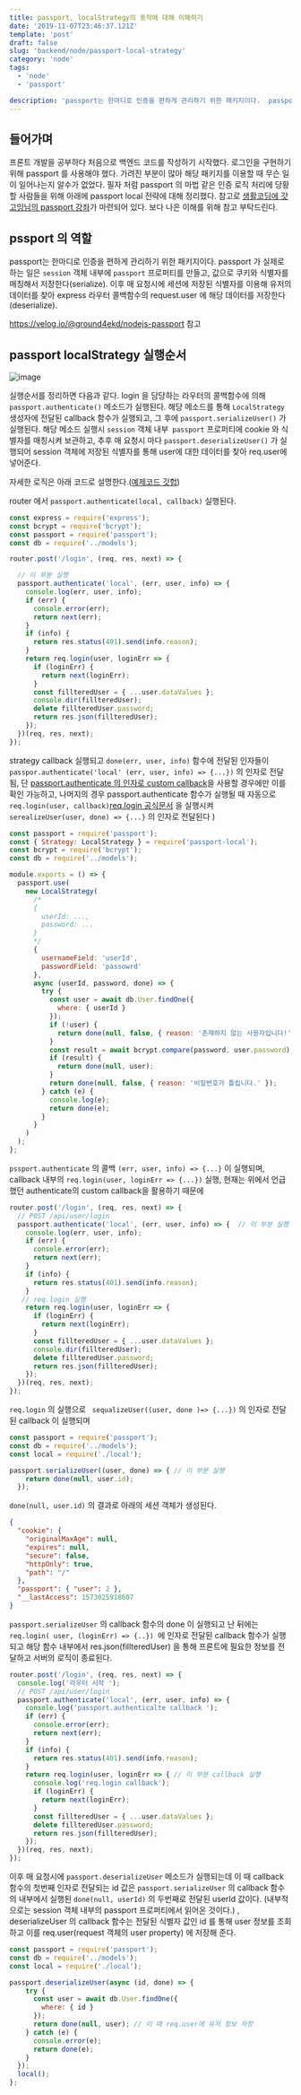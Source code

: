 ```yaml
---
title: passport, localStrategy의 동작에 대해 이해하기
date: '2019-11-07T23:46:37.121Z'
template: 'post'
draft: false
slug: 'backend/node/passport-local-strategy'
category: 'node'
tags:
  - 'node'
  - 'passport'

description: 'passport는 한마디로 인증을 편하게 관리하기 위한 패키지이다.  passport 가 실제로  하는 일은 session 객체 내부에 passport 프로퍼티를 만들고, 값으로 쿠키와 식별자를 매칭해서 저장한다(serialize). 이후 매 요청시에 세션에 저장된 식별자를 이용해 유저의 데이터를 찾아 express 라우터 콜백함수의 request.user 에 해당 데이터를 저장한다(deserialize).'
---
```


## 들어가며

프론트 개발을 공부하다 처음으로 백엔드 코드를 작성하기 시작했다. 로그인을 구현하기 위해 passport 를 사용해야 했다. 가려진 부분이 많아 해당 패키지를 이용할 때 무슨 일이 일어나는지 알수가 없었다. 필자 처럼 passport 의 마법 같은 인증 로직 처리에 당황할 사람들을 위해 아래에 passport local 전략에 대해 정리했다. 참고로 [생활코딩에 갓고잉님의 passport 강좌](https://opentutorials.org/course/3402)가 마련되어 있다. 보다 나은 이해를 위해 참고 부탁드린다.

## pssport 의 역할

passport는 한마디로 인증을 편하게 관리하기 위한 패키지이다.  passport 가 실제로  하는 일은 `session` 객체 내부에 `passport` 프로퍼티를 만들고, 값으로 쿠키와 식별자를 매칭해서 저장한다(serialize). 이후 매 요청시에 세션에 저장된 식별자를 이용해 유저의 데이터를 찾아 express 라우터 콜백함수의 request.user 에 해당 데이터를 저장한다(deserialize).

https://velog.io/@ground4ekd/nodejs-passport 참고

## passport localStrategy 실행순서

![image](https://user-images.githubusercontent.com/35516239/68285677-0f16da00-00c3-11ea-93ae-2fbf735296fa.png)

실행순서를 정리하면 다음과 같다.  login 을 담당하는 라우터의 콜백함수에 의해 `passport.authenticate()` 메소드가 실행된다. 해당 메소드를 통해 `LocalStrategy`  생성자에 전달된 callback 함수가 실행되고, 그 후에  `passport.serializeUser()`  가 실행된다. 해당 메소드 실행시 `session` 객체 내부` passport` 프로퍼티에 cookie 와 식별자를 매칭시켜 보관하고, 추후 매 요청시 마다 `passport.deserializeUser()` 가 실행되어 session 객체에 저장된 식별자를 통해 user에 대한 데이터를 찾아 req.user에 넣어준다.

자세한 로직은 아래 코드로 설명한다.([예제코드 깃헙](https://github.com/P-iknow/sns/tree/passport-study-log/back))

router 에서 `passport.authenticate(local, callback)` 실행된다.

```js
const express = require('express');
const bcrypt = require('bcrypt');
const passport = require('passport');
const db = require('../models');

router.post('/login', (req, res, next) => {

  // 이 부분 실행
  passport.authenticate('local', (err, user, info) => {
    console.log(err, user, info);
    if (err) {
      console.error(err);
      return next(err);
    }
    if (info) {
      return res.status(401).send(info.reason);
    }
    return req.login(user, loginErr => {
      if (loginErr) {
        return next(loginErr);
      }
      const fillteredUser = { ...user.dataValues };
      console.dir(fillteredUser);
      delete fillteredUser.password;
      return res.json(fillteredUser);
    });
  })(req, res, next);
});
```


strategy callback 실행되고 `done(err, user, info)` 함수에 전달된 인자들이  `passpor.authenticate('local' (err, user, info) => {...})` 의 인자로 전달됨, 단  [passport.authenticate 의 인자로 custom callback](http://www.passportjs.org/docs/authenticate/)을 사용할 경우에만 이를 확인 가능하고, 나머지의 경우 passport.authenticate 함수가 실행될 때 자동으로 `req.login(user, callback)`[req.login 공식문서](http://www.passportjs.org/docs/login/) 을 실행시켜 `serealizeUser(user, done) => {...}` 의 인자로 전달된다  )

```js
const passport = require('passport');
const { Strategy: LocalStrategy } = require('passport-local');
const bcrypt = require('bcrypt');
const db = require('../models');

module.exports = () => {
  passport.use(
    new LocalStrategy(
      /*
      {
        userId: ...,
        password: ...
      }
      */
      {
        usernameField: 'userId',
        passwordField: 'passowrd'
      },
      async (userId, password, done) => {
        try {
          const user = await db.User.findOne({
            where: { userId }
          });
          if (!user) {
            return done(null, false, { reason: '존재하지 않는 사용자입니다!' });
          }
          const result = await bcrypt.compare(password, user.password);
          if (result) {
            return done(null, user);
          }
          return done(null, false, { reason: '비밀번호가 틀립니다.' });
        } catch (e) {
          console.log(e);
          return done(e);
        }
      }
    )
  );
};

```


`pssport.authenticate` 의 콜백 `(err, user, info) => {...}` 이 실행되며, callback 내부의 `req.login(user, loginErr => {...})` 실행, 현재는 위에서 언급했던 authenticate의 custom callback을 활용하기 때문에

```js
router.post('/login', (req, res, next) => {
  // POST /api/user/login
  passport.authenticate('local', (err, user, info) => {  // 이 부분 실행
    console.log(err, user, info);
    if (err) {
      console.error(err);
      return next(err);
    }
    if (info) {
      return res.status(401).send(info.reason);
    }
   // req.login 실행
    return req.login(user, loginErr => {
      if (loginErr) {
        return next(loginErr);
      }
      const fillteredUser = { ...user.dataValues };
      console.dir(fillteredUser);
      delete fillteredUser.password;
      return res.json(fillteredUser);
    });
  })(req, res, next);
});
```
`req.login` 의 실행으로 ` sequalizeUser((user, done )=> {...})` 의 인자로 전달된 callback 이 실행되며

```js
const passport = require('passport');
const db = require('../models');
const local = require('./local');

passport.serializeUser((user, done) => { // 이 부분 실행
    return done(null, user.id);
  });
```
`done(null, user.id)` 의 결과로 아래의 세션 객체가 생성된다.

```json
{
  "cookie": {
    "originalMaxAge": null,
    "expires": null,
    "secure": false,
    "httpOnly": true,
    "path": "/"
  },
  "passport": { "user": 2 },
  "__lastAccess": 1573025918607
}

```
`passport.serializeUser` 의 callback 함수의 done 이 실행되고 난 뒤에는 `req.login( user, (loginErr) => {..}) `에 인자로 전달된 callback 함수가 실행되고 해당 함수 내부에서 res.json(fillteredUser) 을 통해  프론트에 필요한 정보를 전달하고 서버의 로직이 종료된다.

```js
router.post('/login', (req, res, next) => {
  console.log('라우터 시작 ');
  // POST /api/user/login
  passport.authenticate('local', (err, user, info) => {
    console.log('passport.authenticalte callback ');
    if (err) {
      console.error(err);
      return next(err);
    }
    if (info) {
      return res.status(401).send(info.reason);
    }
    return req.login(user, loginErr => { // 이 부분 callback 실행
      console.log('req.login callback');
      if (loginErr) {
        return next(loginErr);
      }
      const fillteredUser = { ...user.dataValues };
      delete fillteredUser.password;
      return res.json(fillteredUser);
    });
  })(req, res, next);
});
```
이후 매 요청시에 `passport.deserializeUser` 메소드가 실행되는데 이 때 callback 함수의 첫번째 인자로 전달되는 id 값은 `passport.serializeUser` 의 callback 함수의 내부에서 실행된 `done(null, userId)` 의 두번째로 전달된 userId 값이다. (내부적으로는 session 객체 내부의 passport 프로퍼티에서 읽어온 것이다.) , deserializeUser 의 callback 함수는 전달된 식별자 값인 id 를 통해 user 정보를 조회하고 이를 req.user(request 객체의 user property) 에 저장해 준다.

```js
const passport = require('passport');
const db = require('../models');
const local = require('./local');

passport.deserializeUser(async (id, done) => {
    try {
      const user = await db.User.findOne({
        where: { id }
      });
      return done(null, user); // 이 때 req.user에 유저 정보 저장
    } catch (e) {
      console.error(e);
      return done(e);
    }
  });
  local();
};
```